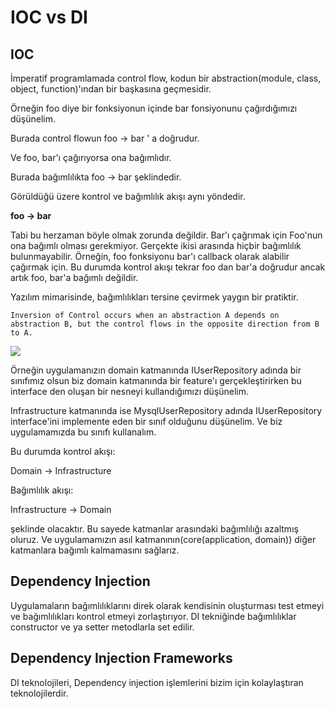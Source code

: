 # IOC vs DI

## IOC

İmperatif programlamada control flow, kodun bir abstraction(module, class, object, function)'ından  bir başkasına geçmesidir.

Örneğin foo diye bir fonksiyonun içinde bar fonsiyonunu çağırdığımızı düşünelim.

Burada control flowun foo -> bar ' a doğrudur.

Ve foo, bar'ı çağırıyorsa ona bağımlıdır.

Burada bağımlılıkta foo -> bar şeklindedir.

Görüldüğü üzere kontrol ve bağımlılık akışı aynı yöndedir.

**foo -> bar**

Tabi bu herzaman böyle olmak zorunda değildir. Bar'ı çağrımak için Foo'nun ona bağımlı olması gerekmiyor. Gerçekte ikisi arasında hiçbir bağımlılık bulunmayabilir. Örneğin, foo fonksiyonu bar'ı callback olarak alabilir çağırmak için. Bu durumda kontrol akışı tekrar foo dan bar'a doğrudur ancak artık foo, bar'a bağımlı değildir.

Yazılım mimarisinde, bağımlılıkları tersine çevirmek yaygın bir pratiktir.

```
Inversion of Control occurs when an abstraction A depends on abstraction B, but the control flows in the opposite direction from B to A.
```

![](https://miro.medium.com/max/400/1*KJ9AVfXaGgmKzvERtRfsZg.png)

Örneğin uygulamanızın domain katmanında IUserRepository adında bir sınıfımız olsun biz domain katmanında bir feature'ı gerçekleştirirken bu interface den oluşan bir nesneyi kullandığımızı düşünelim.

Infrastructure katmanında ise MysqlUserRepository adında IUserRepository interface'ini implemente eden bir sınıf olduğunu düşünelim. Ve biz uygulamamızda bu sınıfı kullanalım.

Bu durumda kontrol akışı:

Domain -> Infrastructure

Bağımlılık akışı:

Infrastructure -> Domain

şeklinde olacaktır. Bu sayede katmanlar arasındaki bağımlılığı azaltmış oluruz. Ve uygulamamızın asıl katmanının(core(application, domain)) diğer katmanlara bağımlı kalmamasını sağlarız.

## Dependency Injection

Uygulamaların bağımlılıklarını direk olarak kendisinin oluşturması test etmeyi ve bağımlılıkları kontrol etmeyi zorlaştırıyor. DI tekniğinde bağımlılıklar constructor ve ya setter metodlarla set edilir.

## Dependency Injection Frameworks

DI teknolojileri, Dependency injection işlemlerini bizim için kolaylaştıran teknolojilerdir.